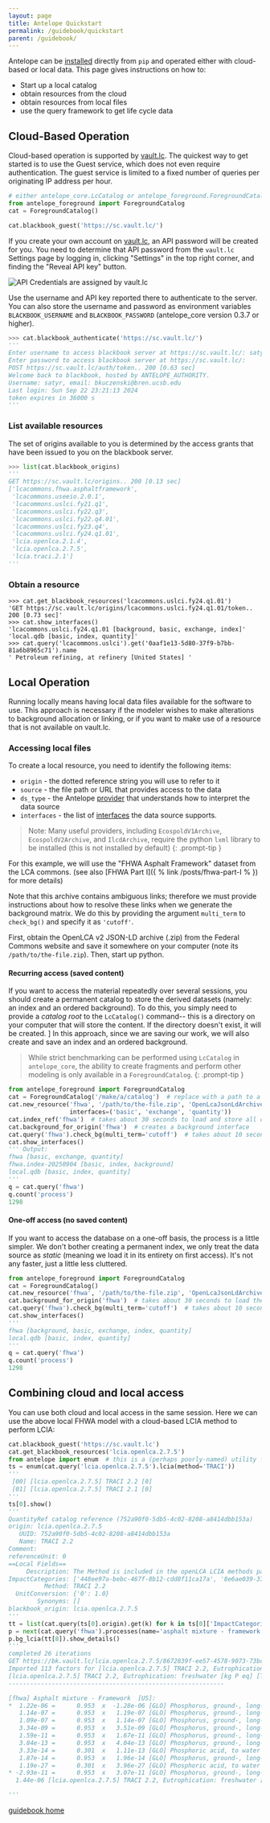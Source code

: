 ```yaml
---
layout: page
title: Antelope Quickstart
permalink: /guidebook/quickstart
parent: /guidebook/
---
```


Antelope can be [installed](/guidebook/installation) directly from `pip` and operated either with cloud-based or local data.  This page gives instructions on how to:
 - Start up a local catalog
 - obtain resources from the cloud
 - obtain resources from local files
 - use the query framework to get life cycle data

## Cloud-Based Operation

Cloud-based operation is supported by [vault.lc](https://vault.lc/). The quickest way to get started is to use the Guest service, which does not even require authentication.  The guest service is limited to a fixed number of queries per originating IP address per hour.

```python
# either antelope_core.LcCatalog or antelope_foreground.ForegroundCatalog may be used
from antelope_foreground import ForegroundCatalog
cat = ForegroundCatalog()

cat.blackbook_guest('https://sc.vault.lc/')
```

If you create your own account on [vault.lc](https://vault.lc/start?mode=signup), an API password will be
created for you.  You need to determine that API password from the `vault.lc` Settings page by logging in, clicking "Settings" in the top right corner, and finding the "Reveal API key" button.

![API Credentials are assigned by vault.lc](/assets/img/vault-credentials.png)

Use the username and API key reported there to authenticate to the server. You can also store the username and password as environment variables `BLACKBOOK_USERNAME` and `BLACKBOOK_PASSWORD` (antelope_core version 0.3.7 or higher).

```python
>>> cat.blackbook_authenticate('https://sc.vault.lc/')
'''
Enter username to access blackbook server at https://sc.vault.lc/: satyr
Enter password to access blackbook server at https://sc.vault.lc/: 
POST https://sc.vault.lc/auth/token.. 200 [0.63 sec]
Welcome back to blackbook, hosted by ANTELOPE_AUTHORITY.
Username: satyr, email: bkuczenski@bren.ucsb.edu
Last login: Sun Sep 22 23:21:13 2024 
token expires in 36000 s
''' 
```

### List available resources

The set of origins available to you is determined by the access grants that have been issued to you on the 
blackbook server.

```python
>>> list(cat.blackbook_origins)
'''
GET https://sc.vault.lc/origins.. 200 [0.13 sec]
['lcacommons.fhwa.asphaltframework',
 'lcacommons.useeio.2.0.1',
 'lcacommons.uslci.fy21.q1',
 'lcacommons.uslci.fy22.q3',
 'lcacommons.uslci.fy22.q4.01',
 'lcacommons.uslci.fy23.q4',
 'lcacommons.uslci.fy24.q1.01',
 'lcia.openlca.2.1.4',
 'lcia.openlca.2.7.5',
 'lcia.traci.2.1']
'''
```

### Obtain a resource

```pycon
>>> cat.get_blackbook_resources('lcacommons.uslci.fy24.q1.01')
'GET https://sc.vault.lc/origins/lcacommons.uslci.fy24.q1.01/token.. 200 [0.73 sec]'
>>> cat.show_interfaces()
'lcacommons.uslci.fy24.q1.01 [background, basic, exchange, index]'
'local.qdb [basic, index, quantity]'
>>> cat.query('lcacommons.uslci').get('0aaf1e13-5d80-37f9-b7bb-81a6b8965c71').name
' Petroleum refining, at refinery [United States] '
```

## Local Operation
Running locally means having local data files available for the software to use. This approach is necessary if the modeler wishes to make alterations to background allocation or linking, or if you want to make use of a resource that is not available on vault.lc.

### Accessing local files

To create a local resource, you need to identify the following items:
 - `origin` - the dotted reference string you will use to refer to it
 - `source` - the file path or URL that provides access to the data
 - `ds_type` - the Antelope [provider](/guidebook/providers) that understands how to interpret the data source
 - `interfaces` - the list of [interfaces](/guidebook/interfaces) the data source supports. 

> Note: Many useful providers, including `EcospoldV1Archive`, `EcospoldV2Archive`, and `IlcdArchive`,
> require the python `lxml` library to be installed (this is not installed by default)
{: .prompt-tip }

For this example, we will use the "FHWA Asphalt Framework" dataset from the LCA commons.  (see also 
[FHWA Part I]({ % link /posts/fhwa-part-I % }) for more details)

Note that this archive contains ambiguous links; therefore we must provide instructions about how to resolve these links when we generate the background matrix. We do this by providing the argument `multi_term` to `check_bg()` and specify it as `'cutoff'`.

First, obtain the OpenLCA v2 JSON-LD archive (.zip) from the Federal Commons website and save it somewhere on your computer (note its `/path/to/the-file.zip`). Then, start up python.

#### Recurring access (saved content)

If you want to access the material repeatedly over several sessions, you should create a permanent catalog to store the derived datasets (namely: an index and an ordered background).  To do this, you simply need to provide a *catalog root* to the `LcCatalog()` command-- this is a directory on your computer that will store the content. If the directory doesn't exist, it will be created.
]
In this approach, since we are saving our work, we will also create and save an index and an ordered background.

> While strict benchmarking can be performed using `LcCatalog` in `antelope_core`, the ability to create
> fragments and perform other modeling is only available in a `ForegroundCatalog`. 
{: .prompt-tip }

```python
from antelope_foreground import ForegroundCatalog
cat = ForegroundCatalog('/make/a/catalog')  # replace with a path to a location on your computer
cat.new_resource('fhwa', '/path/to/the-file.zip', 'OpenLcaJsonLdArchive', 
                 interfaces=('basic', 'exchange', 'quantity'))
cat.index_ref('fhwa')  # takes about 30 seconds to load and store all content
cat.background_for_origin('fhwa')  # creates a background interface
cat.query('fhwa').check_bg(multi_term='cutoff')  # takes about 10 seconds to create the ordered background
cat.show_interfaces()
''' Output:
fhwa [basic, exchange, quantity]
fhwa.index-20250904 [basic, index, background]
local.qdb [basic, index, quantity]
'''
q = cat.query('fhwa')
q.count('process')
1298
```


#### One-off access (no saved content)

If you want to access the database on a one-off basis, the process is a little simpler. We don't bother creating a permanent index, we only treat the data source as *static* (meaning we load it in its entirety 
on first access). It's not any faster, just a little less cluttered.
```python
from antelope_foreground import ForegroundCatalog
cat = ForegroundCatalog()
cat.new_resource('fhwa', '/path/to/the-file.zip', 'OpenLcaJsonLdArchive', interfaces=('basic', 'exchange', 'index', 'quantity'), static=True)
cat.background_for_origin('fhwa')  # takes about 30 seconds to load the archive
cat.query('fhwa').check_bg(multi_term='cutoff')  # takes about 10 seconds to create the ordered background
cat.show_interfaces()
'''
fhwa [background, basic, exchange, index, quantity]
local.qdb [basic, index, quantity]
'''
q = cat.query('fhwa')
q.count('process')
1298
```

## Combining cloud and local access
You can use both cloud and local access in the same session.  Here we can use the above local FHWA model with a cloud-based LCIA method to perform LCIA:

```python
cat.blackbook_guest('https://sc.vault.lc')
cat.get_blackbook_resources('lcia.openlca.2.7.5')
from antelope import enum  # this is a (perhaps poorly-named) utility for enumerating outputs
ts = enum(cat.query('lcia.openlca.2.7.5').lcia(method='TRACI'))
'''
 [00] [lcia.openlca.2.7.5] TRACI 2.2 [0]
 [01] [lcia.openlca.2.7.5] TRACI 2.1 [0]
'''
ts[0].show()
'''
QuantityRef catalog reference (752a90f0-5db5-4c02-8208-a8414dbb153a)
origin: lcia.openlca.2.7.5
   UUID: 752a90f0-5db5-4c02-8208-a8414dbb153a
   Name: TRACI 2.2
Comment: 
referenceUnit: 0
==Local Fields==
     Description: The Method is included in the openLCA LCIA methods package 2.7.5 and the impact directions are set. Databases from Nexus that are compatible with this method include ecoinvent 3.6, 3.7, 3.7.1, 3.8, 3.9.1, 3.10, 3.11 | Agribalyse 3.0, 3.01, 3.1 | Agrifootprint 5.0, 6.3 | OzLCI 2019.
ImpactCategories: ['448ee97a-bebc-467f-8b12-cdd8f11ca17a', '8e6ae039-3775-4c6c-91fa-ba830d3ea7a3', '34a8aabb-d140-439f-8813-b791e14c1a98', 'b8a0d65e-1879-4678-a5c0-1f49a6a117ec', '34f5feaa-1817-4a6d-8670-73353cdab45b', 'e7fe184a-2bc1-4975-906e-2e1f1b9ffae7', '47422855-d937-4f0d-b66e-b396ccd3db1f', '36853eb9-a379-4b40-8f47-48b210848c01', '8672839f-ee57-4578-9073-73bc025a02cb', '6deef80b-c723-4a0f-b70c-6738bb84be2d']
          Method: TRACI 2.2
  UnitConversion: {'0': 1.0}
        Synonyms: []
blackbook_origin: lcia.openlca.2.7.5
'''
tt = list(cat.query(ts[0].origin).get(k) for k in ts[0]['ImpactCategories'])
p = next(cat.query('fhwa').processes(name='asphalt mixture - framework'))
p.bg_lcia(tt[8]).show_details()
'''
completed 26 iterations
GET https://bk.vault.lc/lcia.openlca.2.7.5/8672839f-ee57-4578-9073-73bc025a02cb/factors.. 200 [0.81 sec]
Imported 113 factors for [lcia.openlca.2.7.5] TRACI 2.2, Eutrophication: freshwater [kg P eq] [TRACI 2.2]
[lcia.openlca.2.7.5] TRACI 2.2, Eutrophication: freshwater [kg P eq] [TRACI 2.2] kg P eq
------------------------------------------------------------

[fhwa] Asphalt mixture - Framework  [US]:
*  1.22e-06 =      0.953  x  -1.28e-06 [GLO] Phosphorus, ground-, long-term
   1.14e-07 =      0.953  x   1.19e-07 [GLO] Phosphorus, ground-, long-term
   1.09e-07 =      0.953  x   1.14e-07 [GLO] Phosphorus, ground-, long-term
   3.34e-09 =      0.953  x   3.51e-09 [GLO] Phosphorus, ground-, long-term
   1.59e-11 =      0.953  x   1.67e-11 [GLO] Phosphorus, ground-, long-term
   3.84e-13 =      0.953  x   4.04e-13 [GLO] Phosphorus, ground-, long-term
   3.33e-14 =      0.301  x   1.11e-13 [GLO] Phosphoric acid, to water
   1.87e-14 =      0.953  x   1.96e-14 [GLO] Phosphorus, ground-, long-term
   1.19e-27 =      0.301  x   3.96e-27 [GLO] Phosphoric acid, to water
* -2.93e-11 =      0.953  x   3.07e-11 [GLO] Phosphorus, ground-, long-term
  1.44e-06 [lcia.openlca.2.7.5] TRACI 2.2, Eutrophication: freshwater [kg P eq] [TRACI 2.2]

'''
```

[guidebook home](/guidebook)
